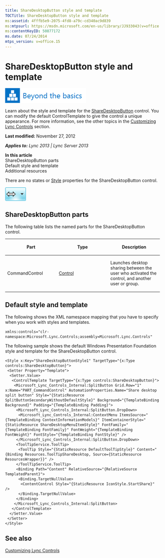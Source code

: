 ```yaml
---
title: ShareDesktopButton style and template
TOCTitle: ShareDesktopButton style and template
ms:assetid: 4fffb5e9-2075-4fd8-a79c-cd340ac9d839
ms:mtpsurl: https://msdn.microsoft.com/en-us/library/JJ933043(v=office.15)
ms:contentKeyID: 50877172
ms.date: 07/24/2014
mtps_version: v=office.15
---
```


# ShareDesktopButton style and template

![Beyond the basics topic](images/JJ937254.mod_icon_beyondbasics_long(Office.15).png "Beyond the basics topic")

Learn about the style and template for the [ShareDesktopButton](https://msdn.microsoft.com/en-us/library/hh363609\(v=office.15\)) control. You can modify the default ControlTemplate to give the control a unique appearance. For more information, see the other topics in the [Customizing Lync Controls](customizing-lync-controls.md) section.

**Last modified:** November 27, 2012

***Applies to:** Lync 2013 | Lync Server 2013*

**In this article**  
ShareDesktopButton parts  
Default style and template  
Additional resources  

There are no states or [Style](http://msdn.microsoft.com/en-us/library/system.windows.style\(vs.95\).aspx) properties for the ShareDesktopButton control.

![ShareDesktopButton Control](images/JJ945561.ShareDesktopButtonControl(Office.15).png "ShareDesktopButton Control")

## ShareDesktopButton parts

The following table lists the named parts for the ShareDesktopButton control.

<table>
<colgroup>
<col style="width: 33%" />
<col style="width: 33%" />
<col style="width: 33%" />
</colgroup>
<thead>
<tr class="header">
<th><p>Part</p></th>
<th><p>Type</p></th>
<th><p>Description</p></th>
</tr>
</thead>
<tbody>
<tr class="odd">
<td><p>CommandControl</p></td>
<td><p><a href="http://msdn.microsoft.com/en-us/library/system.windows.controls.control.aspx">Control</a></p></td>
<td><p>Launches desktop sharing between the user who activated the control, and another user or group.</p></td>
</tr>
</tbody>
</table>

## Default style and template

The following shows the XML namespace mapping that you have to specify when you work with styles and templates.

    xmlns:controls="clr-namespace:Microsoft.Lync.Controls;assembly=Microsoft.Lync.Controls"

The following sample shows the default Windows Presentation Foundation style and template for the ShareDesktopButton control.

    <Style x:Key="ShareDesktopButtonStyle1" TargetType="{x:Type controls:ShareDesktopButton}">
     <Setter Property="Template">
      <Setter.Value>
       <ControlTemplate TargetType="{x:Type controls:ShareDesktopButton}">
        <Microsoft_Lync_Controls_Internal:SplitButton Grid.Row="1" x:Name="PART_CommandControl" AutomationProperties.Name="Share desktop split button" Style="{StaticResource SplitButtonSecondaryWithoutDefaultStyle}" Background="{TemplateBinding Background}" Padding="{TemplateBinding Padding}">
         <Microsoft_Lync_Controls_Internal:SplitButton.DropDown>
          <Microsoft_Lync_Controls_Internal:ContextMenu ItemsSource="{TemplateBinding ContextInformationModels}" ItemContainerStyle="{StaticResource ShareDesktopMenuItemStyle}" FontFamily="{TemplateBinding FontFamily}" FontWeight="{TemplateBinding FontWeight}" FontStyle="{TemplateBinding FontStyle}" />
         </Microsoft_Lync_Controls_Internal:SplitButton.DropDown>
         <ToolTipService.ToolTip>
          <ToolTip Style="{StaticResource DefaultToolTipStyle}" Content="{Binding Resources.ToolTipShareDesktop, Source={StaticResource ResourcesWrapper}}" />
         </ToolTipService.ToolTip>
         <Binding Path="Content" RelativeSource="{RelativeSource TemplatedParent}">
          <Binding.TargetNullValue>
           <ContentControl Style="{StaticResource IconStyle.StartShare}" />
          </Binding.TargetNullValue>
         </Binding>
        </Microsoft_Lync_Controls_Internal:SplitButton>
       </ControlTemplate>
      </Setter.Value>
     </Setter>
    </Style>

## See also

[Customizing Lync Controls](customizing-lync-controls.md)

